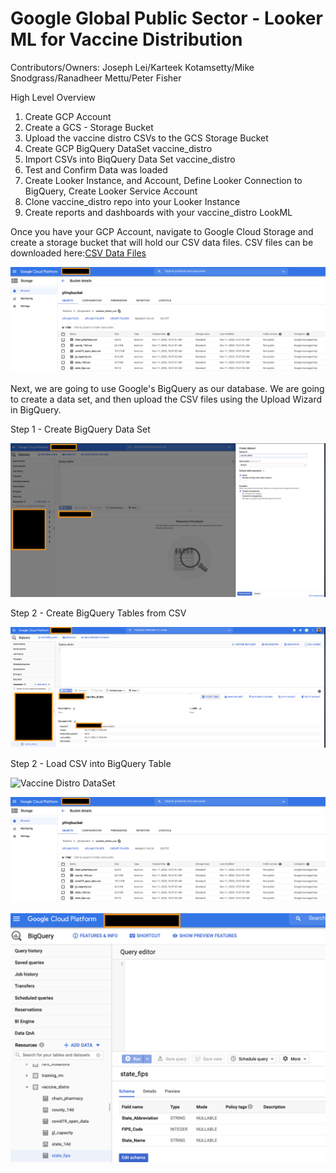 # Google Global Public Sector - Looker ML for Vaccine Distribution

Contributors/Owners:
Joseph Lei/Karteek Kotamsetty/Mike Snodgrass/Ranadheer Mettu/Peter Fisher

High Level Overview
1. Create GCP Account
2. Create a GCS - Storage Bucket 
3. Upload the vaccine distro CSVs to the GCS Storage Bucket
4. Create GCP BigQuery DataSet vaccine_distro
5. Import CSVs into BiqQuery Data Set vaccine_distro
6. Test and Confirm Data was loaded
7. Create Looker Instance, and Account, Define Looker Connection to BigQuery, Create Looker Service Account
8. Clone vaccine_distro repo into your Looker Instance
9. Create reports and dashboards with your vaccine_distro LookML


Once you have your GCP Account, navigate to Google Cloud Storage and create a storage bucket that will hold our CSV data files.
CSV files can be downloaded here:[CSV Data Files](https://github.com/peterfishergcp/GlobalPublicSector/tree/main/State%2BLocal/COVID-19%20Vaccination/vaccine_distro/csv%20datafiles)



![Vaccine Distro Storage Bucket](images/gcs_vaccine_distro_csv.png)


Next, we are going to use Google's BigQuery as our database. 
We are going to create a data set, and then upload the CSV files using the Upload Wizard in BigQuery.

Step 1 - Create BigQuery Data Set

![Vaccine Distro DataSet](images/step1_dataset.png)

Step 2 - Create BigQuery Tables from CSV

![Vaccine Distro DataSet](images/step2_createtable.png)

Step 2 - Load CSV into BigQuery Table

![Vaccine Distro DataSet](images/step2_wizard_gs.ping)





![Vaccine Distro Storage Bucket](images/gcs_vaccine_distro_csv.png)



![BigQuery Vaccine Distro Data Set](images/bigquery_vaccine_distro_data_set.png)
